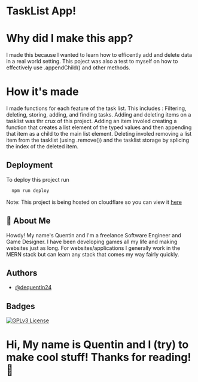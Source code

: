 # TaskList App!

# Why did I make this app?
I made this because I wanted to learn how to efficently add and delete data in a real world setting. This poject was also a test
to myself on how to effectively use .appendChild() and other methods.
# How it's made
I made functions for each feature of the task list. This includes : Filtering, deleting, storing, adding, and finding tasks. 
Adding and deleting items on a tasklist was thr crux of this project. Adding an item involed creating a 
function that creates a list element of the typed values and then appending that item as a child to the main list element.
Deleting involed removing a list item from the tasklist (using .remove()) and the tasklist storage by splicing the index of the 
deleted item.


## Deployment

To deploy this project run

```bash
  npm run deploy
```

Note: This project is being hosted on cloudflare so you can view 
it [here](tasklist-2gt.pages.dev)



## 🚀 About Me
Howdy! My name's Quentin and I'm a freelance Software Engineer and Game Designer. I have been developing games all my life and making websites just as long. For websites/applications I generally work in the MERN stack but can learn any stack that comes my way fairly quickly.


## Authors

- [@dequentin24](https://github.com/dequentin24)


## Badges




[![GPLv3 License](https://img.shields.io/badge/License-GPL%20v3-yellow.svg)](https://opensource.org/licenses/)


# Hi, My name is Quentin and I (try) to make cool stuff! Thanks for reading!👋


